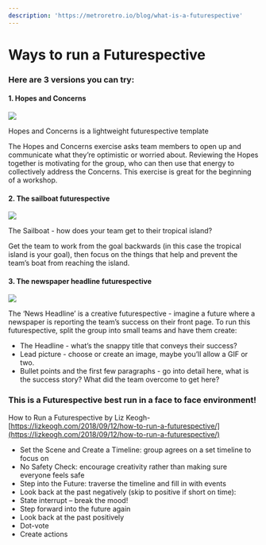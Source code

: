 ```yaml
---
description: 'https://metroretro.io/blog/what-is-a-futurespective'
---
```


# Ways to run a Futurespective

### Here are 3 versions you can try: 

#### 1. Hopes and Concerns

![](https://uploads-ssl.webflow.com/5ef3109807a3938491cecdfd/5f31712663b9d18f7a7f3a6a_Hopes%20and%20Concerns%20retro.PNG)

Hopes and Concerns is a lightweight futurespective template

The Hopes and Concerns exercise asks team members to open up and communicate what they’re optimistic or worried about. Reviewing the Hopes together is motivating for the group, who can then use that energy to collectively address the Concerns. This exercise is great for the beginning of a workshop.



#### 2. The sailboat futurespective

![](https://uploads-ssl.webflow.com/5ef3109807a3938491cecdfd/5f3170dfe0a2e4670f2b58eb_Sailboat%20futurespective.PNG)

The Sailboat - how does your team get to their tropical island?

Get the team to work from the goal backwards \(in this case the tropical island is your goal\), then focus on the things that help and prevent the team’s boat from reaching the island.



#### 3. The newspaper headline futurespective

![](https://uploads-ssl.webflow.com/5ef3109807a3938491cecdfd/5f3a9dd24fdb90af0aece398_Newspaper.jpg)

The ‘News Headline’ is a creative futurespective - imagine a future where a newspaper is reporting the team’s success on their front page. To run this futurespective, split the group into small teams and have them create:

* The Headline - what’s the snappy title that conveys their success?
* Lead picture - choose or create an image, maybe you’ll allow a GIF or two.
* Bullet points and the first few paragraphs - go into detail here, what is the success story? What did the team overcome to get here?

### This is a Futurespective best run in a face to face environment!

How to Run a Futurespective by Liz Keogh- [https://lizkeogh.com/2018/09/12/how-to-run-a-futurespective/](https://lizkeogh.com/2018/09/12/how-to-run-a-futurespective/)

* Set the Scene and Create a Timeline: group agrees on a set timeline to focus on 
* No Safety Check: encourage creativity rather than making sure everyone feels safe 
* Step into the Future: traverse the timeline and fill in with events 
* Look back at the past negatively \(skip to positive if short on time\):
* State interrupt – break the mood!
* Step forward into the future again
* Look back at the past positively
* Dot-vote
* Create actions



